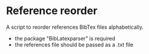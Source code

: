 # Reference reorder
A script to reorder references BibTex files alphabetically.
- the package "BibLatexparser" is required
- the references file should be passed as a .txt file
